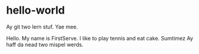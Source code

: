 # hello-world
Ay git two lern stuf. Yae mee.

Hello. My name is FirstServe. I like to play tennis and eat cake.
Sumtimez Ay haff da nead two mispel werds.

